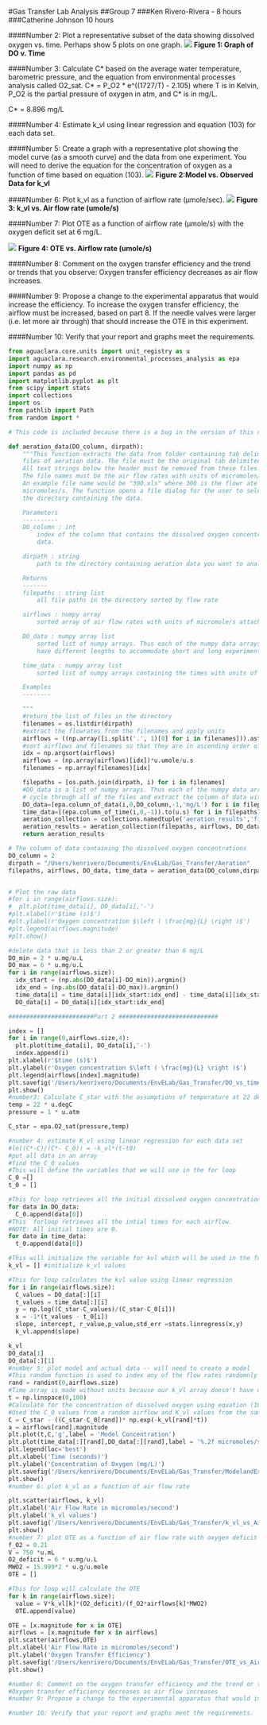 #Gas Transfer Lab Analysis
##Group 7
###Ken Rivero-Rivera  - 8 hours
###Catherine Johnson  10 hours

####Number 2: Plot a representative subset of the data showing dissolved oxygen vs. time. Perhaps show 5 plots on one graph.
![](https://github.com/klr227/EnvELab/blob/master/Gas_Transfer/DO_vs_time_5graphs.png)
**Figure 1: Graph of DO v. Time**

####Number 3: Calculate C* based on the average water temperature, barometric pressure, and the equation from environmental processes analysis called O2_sat. C* = P_O2 * e^((1727/T) - 2.105) where T is in Kelvin, P_O2 is the partial pressure of oxygen in atm, and C* is  in mg/L.

C* = 8.896 mg/L

####Number 4: Estimate k_vl using linear regression and equation (103) for each data set.

####Number 5: Create a graph with a representative plot showing the model curve (as a smooth curve) and the data from one experiment. You will need to derive the equation for the concentration of oxygen as a function of time based on equation (103).
![](https://github.com/klr227/EnvELab/blob/master/Gas_Transfer/ModelandExperimentData_Cgraph.png)
**Figure 2:Model vs. Observed Data for k_vl**

####Number 6: Plot k_vl as a function of airflow rate (µmole/sec).
![](https://github.com/klr227/EnvELab/blob/master/Gas_Transfer/k_vl_vs_Airflow_Rates.png)
**Figure 3: k_vl vs. Air flow rate (umole/s)**

####Number 7: Plot OTE as a function of airflow rate (µmole/s) with the oxygen deficit set at 6 mg/L.

![](https://github.com/klr227/EnvELab/blob/master/Gas_Transfer/OTE_vs_Airflow_Rate.png)
**Figure 4: OTE vs. Airflow rate (umole/s)**

####Number 8: Comment on the oxygen transfer efficiency and the trend or trends that you observe:
Oxygen transfer efficiency decreases as air flow increases.

####Number 9: Propose a change to the experimental apparatus that would increase the efficiency.
To increase the oxygen transfer efficiency, the airflow must be increased, based on part 8. If the needle valves were larger (i.e. let more air through) that should increase the OTE in this experiment.

####Number 10: Verify that your report and graphs meet the requirements.
```python
from aguaclara.core.units import unit_registry as u
import aguaclara.research.environmental_processes_analysis as epa
import numpy as np
import pandas as pd
import matplotlib.pyplot as plt
from scipy import stats
import collections
import os
from pathlib import Path
from random import *

# This code is included because there is a bug in the version of this code that is in epa.

def aeration_data(DO_column, dirpath):
    """This function extracts the data from folder containing tab delimited
    files of aeration data. The file must be the original tab delimited file.
    All text strings below the header must be removed from these files.
    The file names must be the air flow rates with units of micromoles/s.
    An example file name would be "300.xls" where 300 is the flowr ate in
    micromoles/s. The function opens a file dialog for the user to select
    the directory containing the data.

    Parameters
    ----------
    DO_column : int
        index of the column that contains the dissolved oxygen concentration
        data.

    dirpath : string
        path to the directory containing aeration data you want to analyze

    Returns
    -------
    filepaths : string list
        all file paths in the directory sorted by flow rate

    airflows : numpy array
        sorted array of air flow rates with units of micromole/s attached

    DO_data : numpy array list
        sorted list of numpy arrays. Thus each of the numpy data arrays can
        have different lengths to accommodate short and long experiments

    time_data : numpy array list
        sorted list of numpy arrays containing the times with units of seconds

    Examples
    --------

    """
    #return the list of files in the directory
    filenames = os.listdir(dirpath)
    #extract the flowrates from the filenames and apply units
    airflows = ((np.array([i.split('.', 1)[0] for i in filenames])).astype(np.float32))
    #sort airflows and filenames so that they are in ascending order of flow rates
    idx = np.argsort(airflows)
    airflows = (np.array(airflows)[idx])*u.umole/u.s
    filenames = np.array(filenames)[idx]

    filepaths = [os.path.join(dirpath, i) for i in filenames]
    #DO_data is a list of numpy arrays. Thus each of the numpy data arrays can have different lengths to accommodate short and long experiments
    # cycle through all of the files and extract the column of data with oxygen concentrations and the times
    DO_data=[epa.column_of_data(i,0,DO_column,-1,'mg/L') for i in filepaths]
    time_data=[(epa.column_of_time(i,0,-1)).to(u.s) for i in filepaths]
    aeration_collection = collections.namedtuple('aeration_results','filepaths airflows DO_data time_data')
    aeration_results = aeration_collection(filepaths, airflows, DO_data, time_data)
    return aeration_results

# The column of data containing the dissolved oxygen concentrations
DO_column = 2
dirpath = "/Users/kenrivero/Documents/EnvELab/Gas_Transfer/Aeration"
filepaths, airflows, DO_data, time_data = aeration_data(DO_column,dirpath)


# Plot the raw data
#for i in range(airflows.size):
#  plt.plot(time_data[i], DO_data[i],'-')
#plt.xlabel(r'$time (s)$')
#plt.ylabel(r'Oxygen concentration $\left ( \frac{mg}{L} \right )$')
#plt.legend(airflows.magnitude)
#plt.show()

#delete data that is less than 2 or greater than 6 mg/L
DO_min = 2 * u.mg/u.L
DO_max = 6 * u.mg/u.L
for i in range(airflows.size):
  idx_start = (np.abs(DO_data[i]-DO_min)).argmin()
  idx_end = (np.abs(DO_data[i]-DO_max)).argmin()
  time_data[i] = time_data[i][idx_start:idx_end] - time_data[i][idx_start]
  DO_data[i] = DO_data[i][idx_start:idx_end]

########################Part 2 ############################

index = []
for i in range(0,airflows.size,4):
  plt.plot(time_data[i], DO_data[i],'-')
  index.append(i)
plt.xlabel(r'$time (s)$')
plt.ylabel(r'Oxygen concentration $\left ( \frac{mg}{L} \right )$')
plt.legend(airflows[index].magnitude)
plt.savefig('/Users/kenrivero/Documents/EnvELab/Gas_Transfer/DO_vs_time_5graphs')
plt.show()
#number3: Calculate C_star with the assumptions of temperature at 22 degrees celsius and pressure of 1 atm.
temp = 22 * u.degC
pressure = 1 * u.atm

C_star = epa.O2_sat(pressure,temp)

#number 4: estimate K_vl using linear regression for each data set
#ln((C*-C)/(C*- C_0)) = -k_vl*(t-t0)
#put all data in an array
#find the C_0 values
#This will define the variables that we will use in the for loop
C_0 =[]
t_0 = []

#This for loop retrieves all the initial dissolved oxygen concentrations for each airflow
for data in DO_data:
  C_0.append(data[0])
#This  forloop retrieves all the intial times for each airflow.
#NOTE: All initial times are 0.
for data in time_data:
  t_0.append(data[0])

#This will initialize the variable for kvl which will be used in the for loop
k_vl = [] #initialize k_vl values

#This for loop calculates the kvl value using linear regression
for i in range(airflows.size):
  C_values = DO_data[:][i]
  t_values = time_data[:][i]
  y = np.log((C_star-C_values)/(C_star-C_0[i]))
  x = -1*(t_values - t_0[i])
  slope, intercept, r_value,p_value,std_err =stats.linregress(x,y)
  k_vl.append(slope)

k_vl
DO_data[1]
DO_data[:][1]
#number 5: plot model and actual data -- will need to create a model
#This random function is used to index any of the flow rates randomnly
rand = randint(0,airflows.size)
#Time array is made without units because our k_vl array doesn't have units.
t = np.linspace(0,100)
#Calculate for the concentration of dissolved oxygen using equation (103) from the lab manual and solving for C.
#Used the C_0 values from a random airflow and K_vl values from the same airflow
C = C_star - ((C_star-C_0[rand])* np.exp(-k_vl[rand]*t))
a = airflows[rand].magnitude
plt.plot(t,C,'g',label = 'Model Concentration')
plt.plot(time_data[:][rand],DO_data[:][rand],label = '%.2f micromoles/second' %a)
plt.legend(loc='best')
plt.xlabel('Time (seconds)')
plt.ylabel('Concentration of Oxygen (mg/L)')
plt.savefig('/Users/kenrivero/Documents/EnvELab/Gas_Transfer/ModelandExperimentData_Cgraph')
plt.show()
#number 6: plot k_vl as a function of air flow rate

plt.scatter(airflows, k_vl)
plt.xlabel('Air Flow Rate in micromoles/second')
plt.ylabel('k_vl values')
plt.savefig('/Users/kenrivero/Documents/EnvELab/Gas_Transfer/k_vl_vs_Airflow_Rates')
plt.show()
#number 7: plot OTE as a function of air flow rate with oxygen deficit (C*-C) set at 6 mg/L
f_O2 = 0.21
V = 750 *u.mL
O2_deficit = 6 * u.mg/u.L
MWO2 = 15.999*2 * u.g/u.mole
OTE = []

#This for loop will calculate the OTE
for k in range(airflows.size):
  value = V*k_vl[k]*(O2_deficit)/(f_O2*airflows[k]*MWO2)
  OTE.append(value)

OTE = [x.magnitude for x in OTE]
airflows = [x.magnitude for x in airflows]
plt.scatter(airflows,OTE)
plt.xlabel('Air Flow Rate in micromoles/second')
plt.ylabel('Oxygen Transfer Efficiency')
plt.savefig('/Users/kenrivero/Documents/EnvELab/Gas_Transfer/OTE_vs_Airflow_Rate')
plt.show()

#number 8: Comment on the oxygen transfer efficiency and the trend or trends that you observe.
#Oxygen transfer efficiency decreases as air flow increases
#number 9: Propose a change to the experimental apparatus that would increase the efficiency.

#number 10: Verify that your report and graphs meet the requirements.
